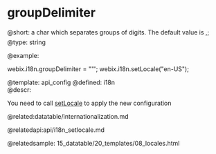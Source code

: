 groupDelimiter
=============


@short: a char which separates groups of digits. The default value is &#148;,&#148;;
@type: string

@example:

webix.i18n.groupDelimiter = "'";
webix.i18n.setLocale("en-US");

@template:	api_config
@defined:	i18n	
@descr:


You need to call <a href="api/i18n_setlocale.md">setLocale</a> to apply the new configuration

@related:datatable/internationalization.md

@relatedapi:api/i18n_setlocale.md

@relatedsample:
	15_datatable/20_templates/08_locales.html